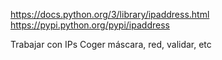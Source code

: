 https://docs.python.org/3/library/ipaddress.html
https://pypi.python.org/pypi/ipaddress

Trabajar con IPs
Coger máscara, red, validar, etc
